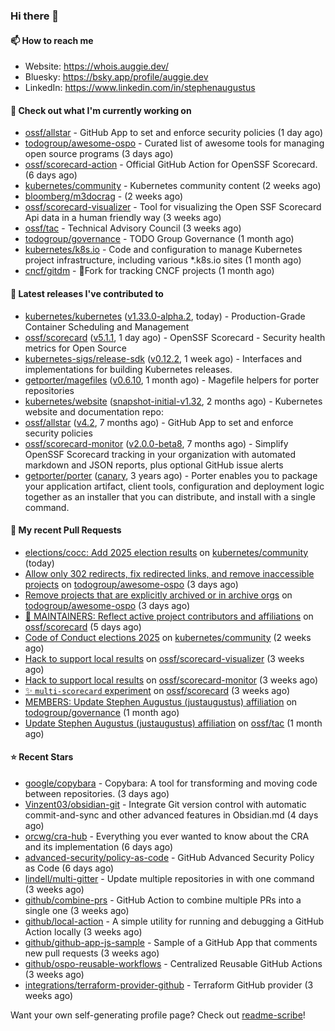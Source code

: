 ### Hi there 👋

#### 📫 How to reach me

- Website: https://whois.auggie.dev/
- Bluesky: https://bsky.app/profile/auggie.dev
- LinkedIn: https://www.linkedin.com/in/stephenaugustus

#### 👷 Check out what I'm currently working on

- [ossf/allstar](https://github.com/ossf/allstar) - GitHub App to set and enforce security policies (1 day ago)
- [todogroup/awesome-ospo](https://github.com/todogroup/awesome-ospo) - Curated list of awesome tools for managing open source programs (3 days ago)
- [ossf/scorecard-action](https://github.com/ossf/scorecard-action) - Official GitHub Action for OpenSSF Scorecard. (6 days ago)
- [kubernetes/community](https://github.com/kubernetes/community) - Kubernetes community content (2 weeks ago)
- [bloomberg/m3docrag](https://github.com/bloomberg/m3docrag) -  (2 weeks ago)
- [ossf/scorecard-visualizer](https://github.com/ossf/scorecard-visualizer) - Tool for visualizing the Open SSF Scorecard Api data in a human friendly way (3 weeks ago)
- [ossf/tac](https://github.com/ossf/tac) - Technical Advisory Council (3 weeks ago)
- [todogroup/governance](https://github.com/todogroup/governance) - TODO Group Governance (1 month ago)
- [kubernetes/k8s.io](https://github.com/kubernetes/k8s.io) - Code and configuration to manage Kubernetes project infrastructure, including various *.k8s.io sites (1 month ago)
- [cncf/gitdm](https://github.com/cncf/gitdm) - 📜Fork for tracking CNCF projects (1 month ago)

#### 🔭 Latest releases I've contributed to

- [kubernetes/kubernetes](https://github.com/kubernetes/kubernetes) ([v1.33.0-alpha.2](https://github.com/kubernetes/kubernetes/releases/tag/v1.33.0-alpha.2), today) - Production-Grade Container Scheduling and Management
- [ossf/scorecard](https://github.com/ossf/scorecard) ([v5.1.1](https://github.com/ossf/scorecard/releases/tag/v5.1.1), 1 day ago) - OpenSSF Scorecard - Security health metrics for Open Source
- [kubernetes-sigs/release-sdk](https://github.com/kubernetes-sigs/release-sdk) ([v0.12.2](https://github.com/kubernetes-sigs/release-sdk/releases/tag/v0.12.2), 1 week ago) - Interfaces and implementations for building Kubernetes releases.
- [getporter/magefiles](https://github.com/getporter/magefiles) ([v0.6.10](https://github.com/getporter/magefiles/releases/tag/v0.6.10), 1 month ago) - Magefile helpers for porter repositories
- [kubernetes/website](https://github.com/kubernetes/website) ([snapshot-initial-v1.32](https://github.com/kubernetes/website/releases/tag/snapshot-initial-v1.32), 2 months ago) - Kubernetes website and documentation repo: 
- [ossf/allstar](https://github.com/ossf/allstar) ([v4.2](https://github.com/ossf/allstar/releases/tag/v4.2), 7 months ago) - GitHub App to set and enforce security policies
- [ossf/scorecard-monitor](https://github.com/ossf/scorecard-monitor) ([v2.0.0-beta8](https://github.com/ossf/scorecard-monitor/releases/tag/v2.0.0-beta8), 7 months ago) - Simplify OpenSSF Scorecard tracking in your organization with automated markdown and JSON reports, plus optional GitHub issue alerts
- [getporter/porter](https://github.com/getporter/porter) ([canary](https://github.com/getporter/porter/releases/tag/canary), 3 years ago) - Porter enables you to package your application artifact, client tools, configuration and deployment logic together as an installer that you can distribute, and install with a single command.

#### 🔨 My recent Pull Requests

- [elections/cocc: Add 2025 election results](https://github.com/kubernetes/community/pull/8342) on [kubernetes/community](https://github.com/kubernetes/community) (today)
- [Allow only 302 redirects, fix redirected links, and remove inaccessible projects](https://github.com/todogroup/awesome-ospo/pull/69) on [todogroup/awesome-ospo](https://github.com/todogroup/awesome-ospo) (3 days ago)
- [Remove projects that are explicitly archived or in archive orgs](https://github.com/todogroup/awesome-ospo/pull/68) on [todogroup/awesome-ospo](https://github.com/todogroup/awesome-ospo) (3 days ago)
- [📖 MAINTAINERS: Reflect active project contributors and affiliations](https://github.com/ossf/scorecard/pull/4521) on [ossf/scorecard](https://github.com/ossf/scorecard) (5 days ago)
- [Code of Conduct elections 2025](https://github.com/kubernetes/community/pull/8314) on [kubernetes/community](https://github.com/kubernetes/community) (2 weeks ago)
- [Hack to support local results](https://github.com/ossf/scorecard-visualizer/pull/453) on [ossf/scorecard-visualizer](https://github.com/ossf/scorecard-visualizer) (3 weeks ago)
- [Hack to support local results](https://github.com/ossf/scorecard-monitor/pull/90) on [ossf/scorecard-monitor](https://github.com/ossf/scorecard-monitor) (3 weeks ago)
- [✨ `multi-scorecard` experiment](https://github.com/ossf/scorecard/pull/4502) on [ossf/scorecard](https://github.com/ossf/scorecard) (3 weeks ago)
- [MEMBERS: Update Stephen Augustus (justaugustus) affiliation](https://github.com/todogroup/governance/pull/372) on [todogroup/governance](https://github.com/todogroup/governance) (1 month ago)
- [Update Stephen Augustus (justaugustus) affiliation](https://github.com/ossf/tac/pull/440) on [ossf/tac](https://github.com/ossf/tac) (1 month ago)

#### ⭐ Recent Stars

- [google/copybara](https://github.com/google/copybara) - Copybara: A tool for transforming and moving code between repositories. (3 days ago)
- [Vinzent03/obsidian-git](https://github.com/Vinzent03/obsidian-git) - Integrate Git version control with automatic commit-and-sync and other advanced features in Obsidian.md (4 days ago)
- [orcwg/cra-hub](https://github.com/orcwg/cra-hub) - Everything you ever wanted to know about the CRA and its implementation (6 days ago)
- [advanced-security/policy-as-code](https://github.com/advanced-security/policy-as-code) - GitHub Advanced Security Policy as Code (6 days ago)
- [lindell/multi-gitter](https://github.com/lindell/multi-gitter) - Update multiple repositories in with one command (3 weeks ago)
- [github/combine-prs](https://github.com/github/combine-prs) - GitHub Action to combine multiple PRs into a single one (3 weeks ago)
- [github/local-action](https://github.com/github/local-action) - A simple utility for running and debugging a GitHub Action locally (3 weeks ago)
- [github/github-app-js-sample](https://github.com/github/github-app-js-sample) - Sample of a GitHub App that comments new pull requests (3 weeks ago)
- [github/ospo-reusable-workflows](https://github.com/github/ospo-reusable-workflows) - Centralized Reusable GitHub Actions (3 weeks ago)
- [integrations/terraform-provider-github](https://github.com/integrations/terraform-provider-github) - Terraform GitHub provider (3 weeks ago)



Want your own self-generating profile page? Check out [readme-scribe](https://github.com/muesli/readme-scribe)!
